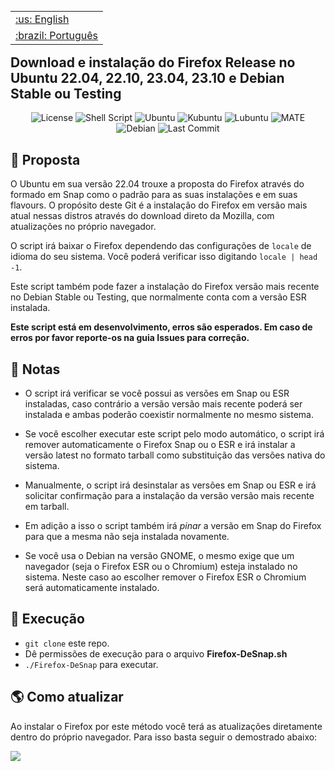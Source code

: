 </p>

<table align="right">
 <tr><td><a href="https://github.com/ciro-mota/firefox-desnap/blob/main/README.md">:us: English</a></td></tr>
 <tr><td><a href="https://github.com/ciro-mota/firefox-desnap/blob/main/README.pt-br.md">:brazil: Português</a></td></tr>
</table>

<h2>Download e instalação do Firefox Release no Ubuntu 22.04, 22.10, 23.04, 23.10 e Debian Stable ou Testing</h2>

<p align="center">
    <img alt="License" src="https://img.shields.io/badge/License-GPLv3-blue.svg?style=for-the-badge">
    <img alt="Shell Script" src="https://img.shields.io/badge/Shell_Script-121011?style=for-the-badge&logo=gnu-bash&logoColor=white">
    <img alt="Ubuntu" src="https://img.shields.io/badge/Ubuntu-E95420?style=for-the-badge&logo=ubuntu&logoColor=white">
    <img alt="Kubuntu" src="https://img.shields.io/badge/-KUbuntu-%230079C1?style=for-the-badge&logo=kubuntu&logoColor=white">
    <img alt="Lubuntu" src="https://img.shields.io/badge/-Lubuntu-%230065C2?style=for-the-badge&logo=lubuntu&logoColor=white">
    <img alt="MATE" src="https://img.shields.io/badge/Ubuntu%20MATE-84A454.svg?style=for-the-badge&logo=Ubuntu-MATE&logoColor=white">
    <img alt="Debian" src="https://img.shields.io/badge/Debian-A81D33?style=for-the-badge&logo=debian&logoColor=white">
    <img alt="Last Commit" src="https://img.shields.io/github/last-commit/ciro-mota/firefox-desnap?style=for-the-badge">
</p>

## 📑 Proposta

O Ubuntu em sua versão 22.04 trouxe a proposta do Firefox através do formado em Snap como o padrão para as suas instalações e em suas flavours. O propósito deste Git é a instalação do Firefox em versão mais atual nessas distros através do download direto da Mozilla, com atualizações no próprio navegador.

O script irá baixar o Firefox dependendo das configurações de `locale` de idioma do seu sistema. Você poderá verificar isso digitando `locale | head -1`.

Este script também pode fazer a instalação do Firefox versão mais recente no Debian Stable ou Testing, que normalmente conta com a versão ESR instalada.

**Este script está em desenvolvimento, erros são esperados. Em caso de erros por favor reporte-os na guia Issues para correção.**

## 📌 Notas

- O script irá verificar se você possui as versões em Snap ou ESR instaladas, caso contrário a versão versão mais recente poderá ser instalada e ambas poderão coexistir normalmente no mesmo sistema.

- Se você escolher executar este script pelo modo automático, o script irá remover automaticamente o Firefox Snap ou o ESR e irá instalar a versão latest no formato tarball como substituição das versões nativa do sistema.

- Manualmente, o script irá desinstalar as versões em Snap ou ESR e irá solicitar confirmação para a instalação da versão versão mais recente em tarball.

- Em adição a isso o script também irá _pinar_ a versão em Snap do Firefox para que a mesma não seja instalada novamente.

- Se você usa o Debian na versão GNOME, o mesmo exige que um navegador (seja o Firefox ESR ou o Chromium) esteja instalado no sistema. Neste caso ao escolher remover o Firefox ESR o Chromium será automaticamente instalado.

## 🚀 Execução

- `git clone` este repo.
- Dê permissões de execução para o arquivo **Firefox-DeSnap.sh**
- `./Firefox-DeSnap` para executar.

## 🌎 Como atualizar

Ao instalar o Firefox por este método você terá as atualizações diretamente dentro do próprio navegador. Para isso basta seguir o demostrado abaixo:

![](/assets/update.gif)